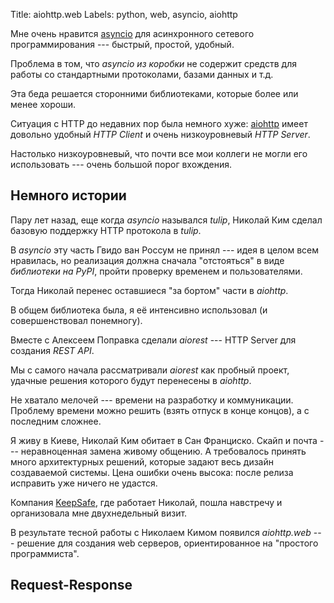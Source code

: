 Title: aiohttp.web
Labels: python, web, asyncio, aiohttp

Мне очень нравится
[asyncio](https://docs.python.org/dev/library/asyncio.html) для
асинхронного сетевого программирования --- быстрый, простой, удобный.

Проблема в том, что *asyncio* *из коробки* не содержит средств для
работы со стандартными протоколами, базами данных и т.д.

Эта беда решается сторонними библиотеками, которые более или менее хороши.

Ситуация с HTTP до недавних пор была немного хуже:
[aiohttp](http://aiohttp.readthedocs.org/) имеет довольно удобный
*HTTP Client* и очень низкоуровневый *HTTP Server*.

Настолько низкоуровневый, что почти все мои коллеги не могли его
использовать --- очень большой порог вхождения.

Немного истории
---------------

Пару лет назад, еще когда *asyncio* назывался *tulip*, Николай Ким
сделал базовую поддержку HTTP протокола в *tulip*.

В *asyncio* эту часть Гвидо ван Россум не принял --- идея в целом всем
нравилась, но реализация должна сначала "отстояться" в виде
*библиотеки на PyPI*, пройти проверку временем и пользователями.

Тогда Николай перенес оставшиеся "за бортом" части в *aiohttp*.

В общем библиотека была, я её интенсивно использовал (и совершенствовал понемногу).

Вместе с Алексеем Поправка сделали *aiorest* --- HTTP Server для создания *REST API*.

Мы с самого начала рассматривали *aiorest* как пробный проект, удачные
решения которого будут перенесены в *aiohttp*.

Не хватало мелочей --- времени на разработку и коммуникации. Проблему
времени можно решить (взять отпуск в конце концов), а с последним
сложнее.

Я живу в Киеве, Николай Ким обитает в Сан Франциско.  Скайп и почта
--- неравноценная замена живому общению. А требовалось принять много
архитектурных решений, которые задают весь дизайн создаваемой
системы. Цена ошибки очень высока: после релиза исправить уже ничего
не удастся.

Компания [KeepSafe](https://www.getkeepsafe.com/), где работает
Николай, пошла навстречу и организовала мне двухнедельный визит.

В результате тесной работы с Николаем Кимом появился *aiohttp.web* ---
решение для создания web серверов, ориентированное на "простого
программиста".

Request-Response
----------------


